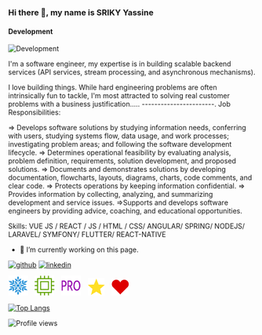 ### Hi there 👋, my name is SRIKY Yassine
#### Development
![Development](https://www.canva.com/design/DAEcdgxcCB4/5raeNC_oGN6R40l1XdYfZw/view?presentation)

I'm a software engineer,  my expertise is in building scalable backend services (API services, stream processing, and asynchronous mechanisms).

I love building things. While hard engineering problems are often intrinsically fun to tackle, I'm most attracted to solving real customer problems with a business justification.....
 -----------------------.
Job Responsibilities:

=> Develops software solutions by studying information needs, 
   conferring with users, studying systems flow, data usage, and work processes; investigating problem areas; and following the software development lifecycle.
=> Determines operational feasibility by evaluating analysis, problem definition, requirements, solution development, and proposed solutions.
=> Documents and demonstrates solutions by developing documentation, flowcharts, layouts, diagrams, charts, code comments, and clear code.
=> Protects operations by keeping information confidential.
=> Provides information by collecting, analyzing, and summarizing development and service issues.
=>Supports and develops software engineers by providing advice, coaching, and educational opportunities.

Skills: VUE JS / REACT / JS / HTML / CSS/ ANGULAR/ SPRING/ NODEJS/ LARAVEL/ SYMFONY/ FLUTTER/ REACT-NATIVE

- 🔭 I’m currently working on this page. 


[<img src='https://cdn.jsdelivr.net/npm/simple-icons@3.0.1/icons/github.svg' alt='github' height='40'>](https://github.com/Sriky-Yassine)  [<img src='https://cdn.jsdelivr.net/npm/simple-icons@3.0.1/icons/linkedin.svg' alt='linkedin' height='40'>](https://www.linkedin.com/in/yassine-sriky-672274163/)  

<a href='https://archiveprogram.github.com/'><img src='https://raw.githubusercontent.com/acervenky/animated-github-badges/master/assets/acbadge.gif' width='40' height='40'></a> <a href='https://docs.github.com/en/developers'><img src='https://raw.githubusercontent.com/acervenky/animated-github-badges/master/assets/devbadge.gif' width='40' height='40'></a> <a href='https://github.com/pricing'><img src='https://raw.githubusercontent.com/acervenky/animated-github-badges/master/assets/pro.gif' width='40' height='40'></a> <a href='https://stars.github.com/'><img src='https://raw.githubusercontent.com/acervenky/animated-github-badges/master/assets/starbadge.gif' width='35' height='35'></a> <a href='https://docs.github.com/en/github/supporting-the-open-source-community-with-github-sponsors'><img src='https://raw.githubusercontent.com/acervenky/animated-github-badges/master/assets/sponsorbadge.gif' width='35' height='35'></a> 

[![Top Langs](https://github-readme-stats.vercel.app/api/top-langs/?username=Sriky-Yassine)](https://github.com/anuraghazra/github-readme-stats)

![Profile views](https://gpvc.arturio.dev/Sriky-Yassine)  
